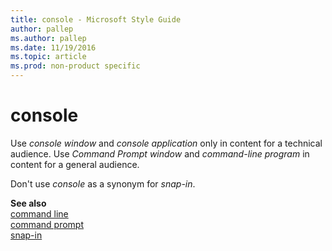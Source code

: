```yaml
---
title: console - Microsoft Style Guide
author: pallep
ms.author: pallep
ms.date: 11/19/2016
ms.topic: article
ms.prod: non-product specific
---
```


# console

Use *console window* and *console application* only in content for a technical audience. Use *Command Prompt window* and *command-line program* in content for a general audience.

Don't use *console* as a synonym for *snap-in*.

**See also**   
[command line](/style-guide/a-z-word-list-term-collections/c/command-line)  
[command prompt](../c/command-prompt.md)  
[snap-in](/style-guide/a-z-word-list-term-collections/s/snap-in)
